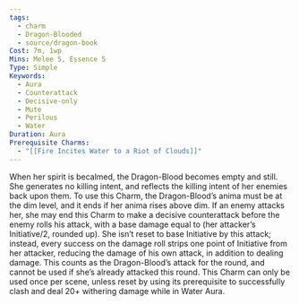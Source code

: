 ```yaml
---
tags:
  - charm
  - Dragon-Blooded
  - source/dragon-book
Cost: 7m, 1wp
Mins: Melee 5, Essence 5
Type: Simple
Keywords:
  - Aura
  - Counterattack
  - Decisive-only
  - Mute
  - Perilous
  - Water
Duration: Aura
Prerequisite Charms:
  - "[[Fire Incites Water to a Riot of Clouds]]"
---
```

When her spirit is becalmed, the Dragon-Blood becomes empty and still. She generates no killing intent, and reflects the killing intent of her enemies back upon them. To use this Charm, the Dragon-Blood’s anima must be at the dim level, and it ends if her anima rises above dim. If an enemy attacks her, she may end this Charm to make a decisive counterattack before the enemy rolls his attack, with a base damage equal to (her attacker’s Initiative/2, rounded up). She isn’t reset to base Initiative by this attack; instead, every success on the damage roll strips one point of Initiative from her attacker, reducing the damage of his own attack, in addition to dealing damage. This counts as the Dragon-Blood’s attack for the round, and cannot be used if she’s already attacked this round. This Charm can only be used once per scene, unless reset by using its prerequisite to successfully clash and deal 20+ withering damage while in Water Aura. 